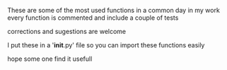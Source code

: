 These are some of the most used functions in a common day in my work
every function is commented and include a couple of tests

corrections and sugestions are welcome

I put these in a '__init__.py' file so you can import these functions easily

hope some one find it usefull
